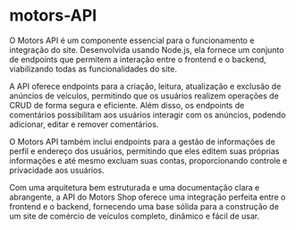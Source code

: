 # motors-API

O Motors API é um componente essencial para o funcionamento e integração do site. Desenvolvida usando Node.js, ela fornece um conjunto de endpoints que permitem a interação entre o frontend e o backend, viabilizando todas as funcionalidades do site.

A API oferece endpoints para a criação, leitura, atualização e exclusão de anúncios de veículos, permitindo que os usuários realizem operações de CRUD de forma segura e eficiente. Além disso, os endpoints de comentários possibilitam aos usuários interagir com os anúncios, podendo adicionar, editar e remover comentários.

O Motors API também inclui endpoints para a gestão de informações de perfil e endereço dos usuários, permitindo que eles editem suas próprias informações e até mesmo excluam suas contas, proporcionando controle e privacidade aos usuários.

Com uma arquitetura bem estruturada e uma documentação clara e abrangente, a API do Motors Shop oferece uma integração perfeita entre o frontend e o backend, fornecendo uma base sólida para a construção de um site de comércio de veículos completo, dinâmico e fácil de usar.
